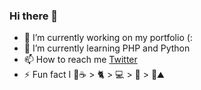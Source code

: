 ### Hi there 👋

<!--
**djbohl/djbohl** is a ✨ _special_ ✨ repository because its `README.md` (this file) appears on your GitHub profile.

Here are some ideas to get you started:
-->
- 🔭 I’m currently working on my portfolio (:
- 🌱 I’m currently learning PHP and Python
- 📫 How to reach me <a href="twitter.com/dbohltech">Twitter</a>
- ⚡ Fun fact I 🤍☕ > 🐈 > 💻 > 🎨 > 🥾⛰️

